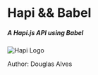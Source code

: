 # Hapi && Babel

##### A Hapi.js API using Babel


![](http://codecondo.com/wp-content/uploads/2015/10/Hapi.js.png "Hapi Logo")



Author: Douglas Alves
